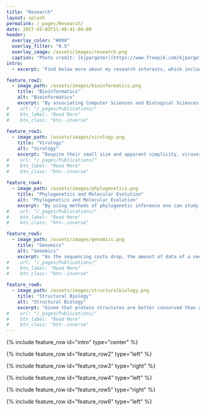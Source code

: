 ```yaml
---
title: "Research"
layout: splash
permalink: /_pages/Research/
date: 2017-03-03T11:48:41-04:00
header:
  overlay_color: "#000"
  overlay_filter: "0.5"
  overlay_image: /assets/images/research.png
  caption: "Photo credit: [kjpargeter](https://www.freepik.com/kjpargeter)"
intro: 
  - excerpt: 'Find below more about my research interests, which include: Bioinformatics; Virology; Molecular Evolution; Genomics; and Structural Biology.'

feature_row2:
  - image_path: /assets/images/bioinformatics.png
    title: "Bioinformatics"
    alt: "Bioinformatics"
    excerpt: "By associating Computer Sciences and Biological Sciences, Bioinformatics gives biologists the ability to integrate and extract hidden meanings from large amounts of data available in public databases. Using computer programming (mainly in Python), I develop and apply computational tools to integrate and analyse several types of biological data, such as: DNA and protein sequences, protein domain archtechtures, protein structures, taxonomic and phylogenetic information."
#    url: "/_pages/Publications/"
#    btn_label: "Read More"
#    btn_class: "btn--inverse"
    
feature_row3:
  - image_path: /assets/images/virology.png
    title: "Virology"
    alt: "Virology"
    excerpt: "Despite their small size and apparent simplicity, viruses cause major impacts on human health, agriculture and livestock. Almost 100 distinct viral families have been discovered so far, each of them showing its particular biological features: genetic material, genome size, host range, etc. Before Bioinformatics, came Virology: I have experience on cell culture, viral amplification, and viral DNA extraction and analysis. I have been studying viruses over the past nine years, especially those from the families Baculoviridae, Herpesviridae and Flaviviridae."
#    url: "/_pages/Publications/"
#    btn_label: "Read More"
#    btn_class: "btn--inverse"
    
feature_row4:
  - image_path: /assets/images/phylogenetics.png
    title: "Phylogenetics and Molecular Evolution"
    alt: "Phylogenetics and Molecular Evolution"
    excerpt: "By using methods of phylogenetic inference one can study how changes in sequence composition shape the evolutionary history and define the biological relationships of organisms. I am passionate by evolutionary biology, and I have been studying Molecular Evolution and Phylogenetics for at least 7 years. In my PhD research I have been applying multiple phylogenetic methods to: infer phylogenies (using Maximum Likelihood and Bayesian analysis); perform tree reconciliations (co-phylogenetic analysis); and reconstruct ancestral sequences."
#    url: "/_pages/Publications/"
#    btn_label: "Read More"
#    btn_class: "btn--inverse"

feature_row5:
  - image_path: /assets/images/genomics.png
    title: "Genomics"
    alt: "Genomics"
    excerpt: "As the sequencing costs drop, the amount of data of a sequecing project  requires a combination of multiple approaches to provide meaning to the fragments of DNA/RNA sequences. Among such approaches are sequence alignment and assembly, comparative genomics, annotation and data visualization. Throughout my MSc research I was in charge of a high-throughput sequencing project generating 17 distinct genomes of a large dsDNA virus species (baculovirus, ~130,000 bp each). I carried out the experiments and performed the genome assemblies, annotations and further analyses."
#    url: "/_pages/Publications/"
#    btn_label: "Read More"
#    btn_class: "btn--inverse"

feature_row6:
  - image_path: /assets/images/structuralbiology.png
    title: "Structural Biology"
    alt: "Structural Biology"
    excerpt: "Given that protein structures are better conserved than amino acid sequences, homology modelling plays a key role at generating hypothesis about protein function. Using protein structures from extensively studied organisms, I have been appling homology modelling to generate tridimensional structures of motifs, protein chains, complexes, and protein-protein interactions (PPIs) of less studied/neglected organisms. Combining structural biology, phylogenetics and genomics, in my PhD I've been studying the evolution of virus-host PPIs."
#    url: "/_pages/Publications/"
#    btn_label: "Read More"
#    btn_class: "btn--inverse"
---
```


{% include feature_row id="intro" type="center" %}

{% include feature_row id="feature_row2" type="left" %}

{% include feature_row id="feature_row3" type="right" %}

{% include feature_row id="feature_row4" type="left" %}

{% include feature_row id="feature_row5" type="right" %}

{% include feature_row id="feature_row6" type="left" %}
